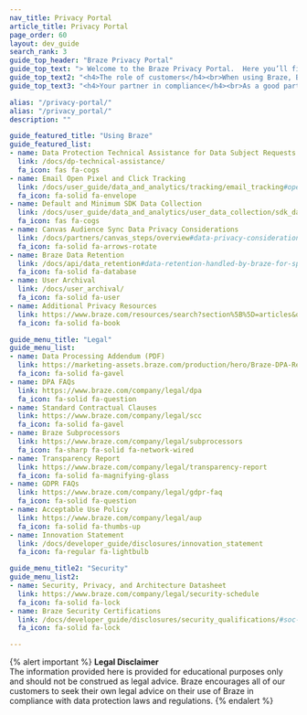 ```yaml
---
nav_title: Privacy Portal
article_title: Privacy Portal
page_order: 60
layout: dev_guide
search_rank: 3
guide_top_header: "Braze Privacy Portal"
guide_top_text: "> Welcome to the Braze Privacy Portal.  Here you’ll find all sorts of useful information about how Braze can help you be good custodians of your customers’ data and, importantly, enable you to take measures to comply with data protection rules relevant to your business.  We have brought together information and links to documentation that may assist you in your use of the Braze Services in compliance with applicable data protection laws and regulations."
guide_top_text2: "<h4>The role of customers</h4><br>When using Braze, Braze’s customers are the data controllers who determine what data is collected and shared with the Braze Services. With respect to the Braze Services, Braze is a data processor that processes personal data on the instructions of our customers. Our customers are responsible for using the Braze Services in accordance with the data protection laws and regulations that apply to them."
guide_top_text3: "<h4>Your partner in compliance</h4><br>As a good partner, we stay informed of the latest developments and practices in data protection. For instance, we offer a Data Processing Addendum that addresses the language for ​​the EU and UK General Data Protection Regulation (“GDPR”), the California Consumer Privacy Act, as amended by the California Privacy Rights Act (“CCPA”), and other U.S. state privacy laws. <br><br> The Braze Services include features that enable our customers to manage end user consent, process “do not sell or share” requests, and action consumer rights such as deletion requests."

alias: "/privacy-portal/"
alias: "/privacy_portal/"
description: ""

guide_featured_title: "Using Braze"
guide_featured_list:
- name: Data Protection Technical Assistance for Data Subject Requests
  link: /docs/dp-technical-assistance/
  fa_icon: fas fa-cogs
- name: Email Open Pixel and Click Tracking
  link: /docs/user_guide/data_and_analytics/tracking/email_tracking#open-pixel-and-click-tracking-overview
  fa_icon: fa-solid fa-envelope
- name: Default and Minimum SDK Data Collection
  link: /docs/user_guide/data_and_analytics/user_data_collection/sdk_data_collection/
  fa_icon: fas fa-cogs
- name: Canvas Audience Sync Data Privacy Considerations
  link: /docs/partners/canvas_steps/overview#data-privacy-considerations
  fa_icon: fa-solid fa-arrows-rotate
- name: Braze Data Retention
  link: /docs/api/data_retention#data-retention-handled-by-braze-for-specific-features-of-the-braze-services
  fa_icon: fa-solid fa-database
- name: User Archival
  link: /docs/user_archival/
  fa_icon: fa-solid fa-user
- name: Additional Privacy Resources
  link: https://www.braze.com/resources/search?section%5B%5D=articles&q=privacy
  fa_icon: fa-solid fa-book

guide_menu_title: "Legal"
guide_menu_list:
- name: Data Processing Addendum (PDF)
  link: https://marketing-assets.braze.com/production/hero/Braze-DPA-Rev-June-2023-Final-copy.pdf?v=1685959392
  fa_icon: fa-solid fa-gavel
- name: DPA FAQs
  link: https://www.braze.com/company/legal/dpa
  fa_icon: fa-solid fa-question
- name: Standard Contractual Clauses
  link: https://www.braze.com/company/legal/scc
  fa_icon: fa-solid fa-gavel
- name: Braze Subprocessors
  link: https://www.braze.com/company/legal/subprocessors
  fa_icon: fa-sharp fa-solid fa-network-wired
- name: Transparency Report
  link: https://www.braze.com/company/legal/transparency-report
  fa_icon: fa-solid fa-magnifying-glass
- name: GDPR FAQs
  link: https://www.braze.com/company/legal/gdpr-faq
  fa_icon: fa-solid fa-question
- name: Acceptable Use Policy
  link: https://www.braze.com/company/legal/aup
  fa_icon: fa-solid fa-thumbs-up
- name: Innovation Statement
  link: /docs/developer_guide/disclosures/innovation_statement
  fa_icon: fa-regular fa-lightbulb

guide_menu_title2: "Security"
guide_menu_list2:
- name: Security, Privacy, and Architecture Datasheet
  link: https://www.braze.com/company/legal/security-schedule
  fa_icon: fa-solid fa-lock
- name: Braze Security Certifications
  link: /docs/developer_guide/disclosures/security_qualifications/#soc-2-examination
  fa_icon: fa-solid fa-lock

---
```


{% alert important %}
**Legal Disclaimer**<br>
The information provided here is provided for educational purposes only and should not be construed as legal advice. Braze encourages all of our customers to seek their own legal advice on their use of Braze in compliance with data protection laws and regulations.
{% endalert %}
